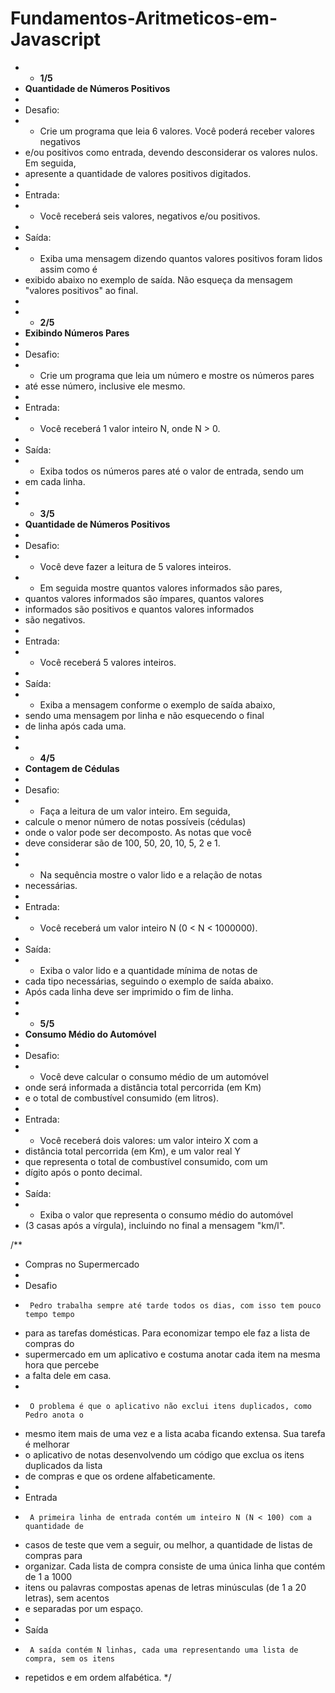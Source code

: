 # Fundamentos-Aritmeticos-em-Javascript
 * - **1/5**
 * **Quantidade de Números Positivos**
 * 
 * Desafio:
 * - Crie um programa que leia 6 valores. Você poderá receber valores negativos 
 * e/ou positivos como entrada, devendo desconsiderar os valores nulos. Em seguida, 
 * apresente a quantidade de valores positivos digitados.
 * 
 * Entrada:
 * - Você receberá seis valores, negativos e/ou positivos.
 * 
 * Saída:
 * - Exiba uma mensagem dizendo quantos valores positivos foram lidos assim como é 
 * exibido abaixo no exemplo de saída. Não esqueça da mensagem "valores positivos" ao final.
 *
 * - **2/5**
 * **Exibindo Números Pares**
 * 
 * Desafio:
 * - Crie um programa que leia um número e mostre os números pares 
 * até esse número, inclusive ele mesmo.
 * 
 * Entrada:
 * - Você receberá 1 valor inteiro N, onde N > 0.
 * 
 * Saída:
 * - Exiba todos os números pares até o valor de entrada, sendo um 
 * em cada linha. 
 *
 * - **3/5** 
 * **Quantidade de Números Positivos**
 * 
 * Desafio:
 * - Você deve fazer a leitura de 5 valores inteiros. 
 * - Em seguida mostre quantos valores informados são pares, 
 * quantos valores informados são ímpares, quantos valores 
 * informados são positivos e quantos valores informados 
 * são negativos.
 * 
 * Entrada:
 * - Você receberá 5 valores inteiros.
 * 
 * Saída:
 * - Exiba a mensagem conforme o exemplo de saída abaixo, 
 * sendo uma mensagem por linha e não esquecendo o final 
 * de linha após cada uma.
 *
 * - **4/5**
 * **Contagem de Cédulas**
 * 
 * Desafio:
 * - Faça a leitura de um valor inteiro. Em seguida, 
 * calcule o menor número de notas possíveis (cédulas) 
 * onde o valor pode ser decomposto. As notas que você 
 * deve considerar são de 100, 50, 20, 10, 5, 2 e 1. 
 * 
 * - Na sequência mostre o valor lido e a relação de notas 
 * necessárias.
 * 
 * Entrada:
 * - Você receberá um valor inteiro N (0 < N < 1000000).
 * 
 * Saída:
 * - Exiba o valor lido e a quantidade mínima de notas de 
 * cada tipo necessárias, seguindo o exemplo de saída abaixo. 
 * Após cada linha deve ser imprimido o fim de linha.
 *
 * - **5/5**
 * **Consumo Médio do Automóvel**
 * 
 * Desafio:
 * - Você deve calcular o consumo médio de um automóvel 
 * onde será informada a distância total percorrida (em Km) 
 * e o total de combustível consumido (em litros).
 * 
 * Entrada:
 * - Você receberá dois valores: um valor inteiro X com a 
 * distância total percorrida (em Km), e um valor real Y 
 * que representa o total de combustível consumido, com um 
 * dígito após o ponto decimal.
 * 
 * Saída:
 * - Exiba o valor que representa o consumo médio do automóvel 
 * (3 casas após a vírgula), incluindo no final a mensagem "km/l".

/**
 *  Compras no Supermercado
 * 
 * Desafio
 *      Pedro trabalha sempre até tarde todos os dias, com isso tem pouco tempo tempo 
 * para as tarefas domésticas. Para economizar tempo ele faz a lista de compras do 
 * supermercado em um aplicativo e costuma anotar cada item na mesma hora que percebe 
 * a falta dele em casa.
 * 
 *      O problema é que o aplicativo não exclui itens duplicados, como Pedro anota o 
 * mesmo item mais de uma vez e a lista acaba ficando extensa. Sua tarefa é melhorar 
 * o aplicativo de notas desenvolvendo um código que exclua os itens duplicados da lista 
 * de compras e que os ordene alfabeticamente.
 * 
 * Entrada
 *      A primeira linha de entrada contém um inteiro N (N < 100) com a quantidade de 
 * casos de teste que vem a seguir, ou melhor, a quantidade de listas de compras para 
 * organizar. Cada lista de compra consiste de uma única linha que contém de 1 a 1000 
 * itens ou palavras compostas apenas de letras minúsculas (de 1 a 20 letras), sem acentos 
 * e separadas por um espaço.
 * 
 * Saída
 *      A saída contém N linhas, cada uma representando uma lista de compra, sem os itens 
 * repetidos e em ordem alfabética.
 */
 

